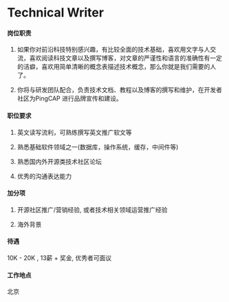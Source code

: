 # Technical Writer

#### 岗位职责

1. 如果你对前沿科技特别感兴趣，有比较全面的技术基础，喜欢用文字与人交流，喜欢阅读科技文章以及撰写博客，对文章的严谨性和语言的准确性有一定的洁癖，喜欢用简单清晰的概念表描述技术概念，那么你就是我们需要的人了。

2. 你将与研发团队配合，负责技术文档、教程以及博客的撰写和维护，在开发者社区为PingCAP 进行品牌宣传和建设。 

#### 职位要求

1. 英文读写流利，可熟练撰写英文推广软文等

2. 熟悉基础软件领域之一(数据库，操作系统，缓存，中间件等)

3. 熟悉国内外开源类技术社区论坛

4. 优秀的沟通表达能力

#### 加分项

1. 开源社区推广/营销经验, 或者技术相关领域运营推广经验

2. 海外背景


#### 待遇

10K - 20K , 13薪 + 奖金, 优秀者可面议

#### 工作地点

北京